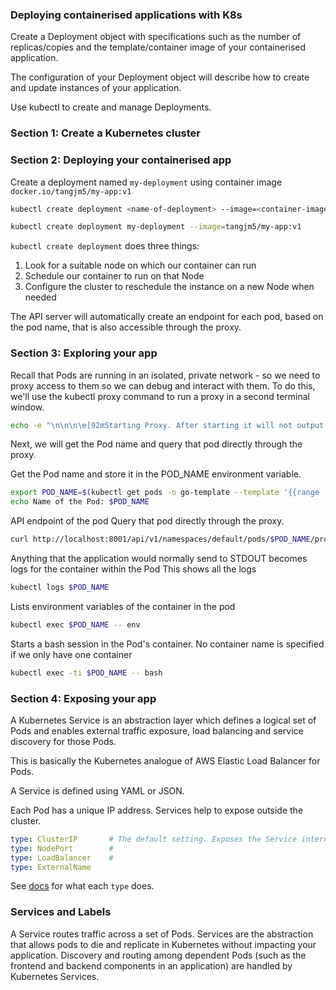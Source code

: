 ### Deploying containerised applications with K8s

Create a Deployment object with specifications such as the number of replicas/copies and the template/container image of your containerised application.

The configuration of your Deployment object will describe how to create and update instances of your application.

Use kubectl to create and manage Deployments.

### Section 1: Create a Kubernetes cluster
### Section 2: Deploying your containerised app

Create a deployment named `my-deployment` using container image `docker.io/tangjm5/my-app:v1`

```bash
kubectl create deployment <name-of-deployment> --image=<container-image>
```

```bash
kubectl create deployment my-deployment --image=tangjm5/my-app:v1
```

`kubectl create deployment` does three things:

  1. Look for a suitable node on which our container can run
  2. Schedule our container to run on that Node
  3. Configure the cluster to reschedule the instance on a new Node when needed

The API server will automatically create an endpoint for each pod, based on the pod name, that is also accessible through the proxy.

### Section 3: Exploring your app

Recall that Pods are running in an isolated, private network - so we need to proxy access to them so we can debug and interact with them. To do this, we'll use the kubectl proxy command to run a proxy in a second terminal window. 

```bash
echo -e "\n\n\n\e[92mStarting Proxy. After starting it will not output a response. Please click the first Terminal Tab\n"; kubectl proxy
```

Next, we will get the Pod name and query that pod directly through the proxy.

Get the Pod name and store it in the POD_NAME environment variable.
  
```bash
export POD_NAME=$(kubectl get pods -o go-template --template '{{range .items}}{{.metadata.name}}{{"\n"}}{{end}}')
echo Name of the Pod: $POD_NAME
```

API endpoint of the pod
Query that pod directly through the proxy.

```bash
curl http://localhost:8001/api/v1/namespaces/default/pods/$POD_NAME/proxy/
```

Anything that the application would normally send to STDOUT becomes logs for the container within the Pod
This shows all the logs

```bash
kubectl logs $POD_NAME
```

Lists environment variables of the container in the pod

```bash
kubectl exec $POD_NAME -- env
```

Starts a bash session in the Pod's container.
No container name is specified if we only have one container

```bash
kubectl exec -ti $POD_NAME -- bash
```

### Section 4: Exposing your app

A Kubernetes Service is an abstraction layer which defines a logical set of Pods and enables external traffic exposure, load balancing and service discovery for those Pods.

This is basically the Kubernetes analogue of AWS Elastic Load Balancer for Pods.

A Service is defined using YAML or JSON. 

Each Pod has a unique IP address. Services help to expose outside the cluster.

```yaml
type: ClusterIP       # The default setting. Exposes the Service internally on an internal IP in the cluster
type: NodePort        # 
type: LoadBalancer    # 
type: ExternalName
```

See [docs](https://kubernetes.io/docs/tutorials/kubernetes-basics/expose/expose-intro/) for what each `type` does.

### Services and Labels

A Service routes traffic across a set of Pods. Services are the abstraction that allows pods to die and replicate in Kubernetes without impacting your application. Discovery and routing among dependent Pods (such as the frontend and backend components in an application) are handled by Kubernetes Services.


